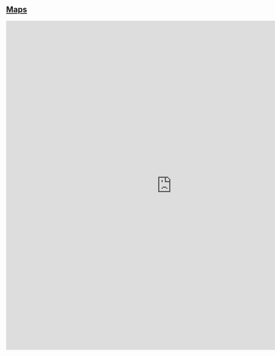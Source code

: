 
## [Maps](http://jankinbai.icoc.in)

<iframe width="900" height="895" src="https://cybermap.kaspersky.com/cn/widget/dynamic/dark" frameborder="0">

<source src="http://bb30.sonixcast.com:9628/stream/1/?esPlayer&amp;cb=115531.mp3" type="audio/mpeg">
